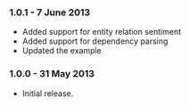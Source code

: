 ### 1.0.1 - 7 June 2013

- Added support for entity relation sentiment
- Added support for dependency parsing
- Updated the example

### 1.0.0 - 31 May 2013

- Initial release.